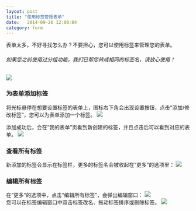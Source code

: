 ```yaml
---
layout: post
title: "使用标签管理表单"
date:   2014-09-26 12:00:04
category: form
---
```


表单太多，不好寻找怎么办？不要担心，您可以使用标签来管理您的表单。

###### 如果您之前使用过分组功能，我们已帮您转成相同的标签名，请放心使用！
![](http://jinshuju-help-pics.b0.upaiyun.com/images/tags-overview.png)

### 为表单添加标签

将光标悬停在想要设置标签的表单上，图标右下角会出现设置按钮，点击“添加/修改标签”，您可以为表单添加一个标签。
  ![](http://jinshuju-help-pics.b0.upaiyun.com/images/tags-create-tag.png)

添加成功后，会在“我的表单”页看到新创建的标签，并且点击后可以看到对应的表单。
  ![](http://jinshuju-help-pics.b0.upaiyun.com/images/tags-create-tag-success.png)

### 查看所有标签

新添加的标签会显示在标签栏，更多的标签名会被收起在“更多”的选项里：
  ![](http://jinshuju-help-pics.b0.upaiyun.com/images/tags-all-tags.png)

### 编辑所有标签

在“更多”的选项中，点击“编辑所有标签”，会弹出编辑窗口：
  ![](http://jinshuju-help-pics.b0.upaiyun.com/images/tags-edit-all-link.png)  
您可以在标签编辑窗口中双击标签改名、拖动标签排序或删除标签。
  ![](http://jinshuju-help-pics.b0.upaiyun.com/images/tags-edit-all-modal.png)
